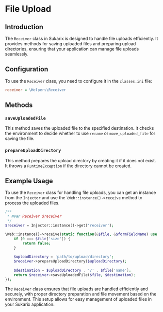 # File Upload

<!-- toc -->

## Introduction

The `Receiver` class in Sukarix is designed to handle file uploads efficiently. It provides methods for saving uploaded
files and preparing upload directories, ensuring that your application can manage file uploads seamlessly.

## Configuration

To use the `Receiver` class, you need to configure it in the `classes.ini` file:

```ini
receiver = \Helpers\Receiver
```

## Methods

### `saveUploadedFile`

This method saves the uploaded file to the specified destination. It checks the environment to decide whether to
use `rename` or `move_uploaded_file` for saving the file.

### `prepareUploadDirectory`

This method prepares the upload directory by creating it if it does not exist. It throws a `RuntimeException` if the
directory cannot be created.

## Example Usage

To use the `Receiver` class for handling file uploads, you can get an instance from the `Injector` and use
the `\Web::instance()->receive` method to process the uploaded files.

```php
/**
 * @var Receiver $receiver
 */
$receiver = Injector::instance()->get('receiver');

\Web::instance()->receive(static function(&$file, &$formFieldName) use (&$action, &$receiver) {
    if (0 === $file['size']) {
        return false;
    }
    
    $uploadDirectory = 'path/to/upload/directory';
    $receiver->prepareUploadDirectory($uploadDirectory);
    
    $destination = $uploadDirectory . '/' . $file['name'];
    return $receiver->saveUploadedFile($file, $destination);
});
```

The `Receiver` class ensures that file uploads are handled efficiently and securely, with proper directory preparation
and file movement based on the environment. This setup allows for easy management of uploaded files in your Sukarix
application.
